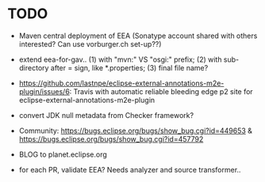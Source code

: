 TODO
====

* Maven central deployment of EEA (Sonatype account shared with others interested? Can use vorburger.ch set-up??)

* extend eea-for-gav.. (1) with "mvn:" VS "osgi:" prefix; (2) with sub-directory after = sign, like *.properties; (3) final file name?

* https://github.com/lastnpe/eclipse-external-annotations-m2e-plugin/issues/6: Travis with automatic reliable bleeding edge p2 site for eclipse-external-annotations-m2e-plugin

* convert JDK null metadata from Checker framework?

* Community: https://bugs.eclipse.org/bugs/show_bug.cgi?id=449653 & https://bugs.eclipse.org/bugs/show_bug.cgi?id=457792

* BLOG to planet.eclipse.org

* for each PR, validate EEA? Needs analyzer and source transformer..

